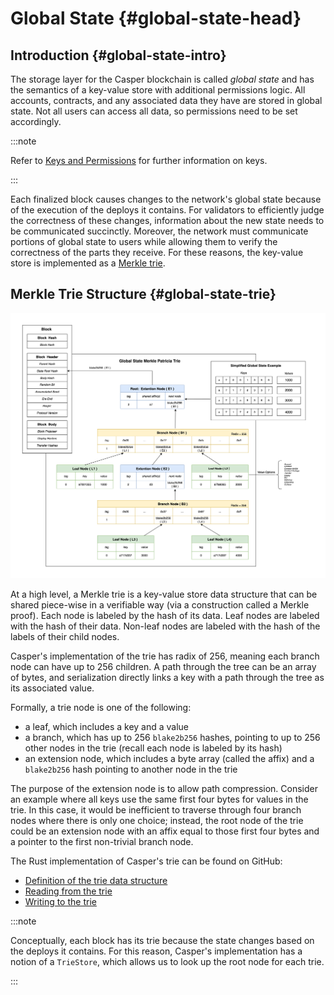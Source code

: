 # Global State {#global-state-head}

## Introduction {#global-state-intro}

The storage layer for the Casper blockchain is called *global state* and has the semantics of a key-value store with additional permissions logic. All accounts, contracts, and any associated data they have are stored in global state. Not all users can access all data, so permissions need to be set accordingly.

:::note

Refer to [Keys and Permissions](./serialization-standard.md#serialization-standard-state-keys) for further information on keys.

:::

Each finalized block causes changes to the network's global state because of the execution of the deploys it contains. For validators to efficiently judge the correctness of these changes, information about the new state needs to be communicated succinctly. Moreover, the network must communicate portions of global state to users while allowing them to verify the correctness of the parts they receive. For these reasons, the key-value store is implemented as a [Merkle trie](#global-state-trie).

## Merkle Trie Structure {#global-state-trie}

![Global State](./global-state/global-state.png)

At a high level, a Merkle trie is a key-value store data structure that can be shared piece-wise in a verifiable way (via a construction called a Merkle proof). Each node is labeled by the hash of its data. Leaf nodes are labeled with the hash of their data. Non-leaf nodes are labeled with the hash of the labels of their child nodes.

Casper's implementation of the trie has radix of 256, meaning each branch node can have up to 256 children. A path through the tree can be an array of bytes, and serialization directly links a key with a path through the tree as its associated value.

Formally, a trie node is one of the following:

-   a leaf, which includes a key and a value
-   a branch, which has up to 256 `blake2b256` hashes, pointing to up to 256 other nodes in the trie (recall each node is labeled by its hash)
-   an extension node, which includes a byte array (called the affix) and a `blake2b256` hash pointing to another node in the trie

The purpose of the extension node is to allow path compression. Consider an example where all keys use the same first four bytes for values in the trie. In this case, it would be inefficient to traverse through four branch nodes where there is only one choice; instead, the root node of the trie could be an extension node with an affix equal to those first four bytes and a pointer to the first non-trivial branch node.

The Rust implementation of Casper's trie can be found on GitHub:

-   [Definition of the trie data structure](https://github.com/casper-network/casper-node/blob/c8db6a737c41dcdfb86ed6bed16d24284cf5c3b9/execution_engine/src/storage/trie/mod.rs#L340)
-   [Reading from the trie](https://github.com/casper-network/casper-node/blob/c8db6a737c41dcdfb86ed6bed16d24284cf5c3b9/execution_engine/src/storage/trie_store/operations/mod.rs#L44)
-   [Writing to the trie](https://github.com/casper-network/casper-node/blob/c8db6a737c41dcdfb86ed6bed16d24284cf5c3b9/execution_engine/src/storage/trie_store/operations/mod.rs#L845)

:::note

Conceptually, each block has its trie because the state changes based on the deploys it contains. For this reason, Casper's implementation has a notion of a `TrieStore`, which allows us to look up the root node for each trie.

:::
